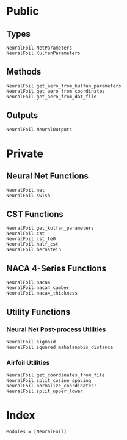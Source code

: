 # Public

## Types

```@docs
NeuralFoil.NetParameters
NeuralFoil.KulfanParameters
```

## Methods
```@docs
NeuralFoil.get_aero_from_kulfan_parameters
NeuralFoil.get_aero_from_coordinates
NeuralFoil.get_aero_from_dat_file
```

## Outputs
```@docs
NeuralFoil.NeuralOutputs
```

# Private

## Neural Net Functions

```@docs
NeuralFoil.net
NeuralFoil.swish
```

## CST Functions

```@docs
NeuralFoil.get_kulfan_parameters
NeuralFoil.cst
NeuralFoil.cst_te0
NeuralFoil.half_cst
NeuralFoil.bernstein
```

## NACA 4-Series Functions

```@docs
NeuralFoil.naca4
NeuralFoil.naca4_camber
NeuralFoil.naca4_thickness
```

## Utility Functions

### Neural Net Post-process Utilities

```@docs
NeuralFoil.sigmoid
NeuralFoil.squared_mahalanobis_distance
```

### Airfoil Utilities

```@docs
NeuralFoil.get_coordinates_from_file
NeuralFoil.split_cosine_spacing
NeuralFoil.normalize_coordinates!
NeuralFoil.split_upper_lower
```

# Index

```@index
Modules = [NeuralFoil]
```
